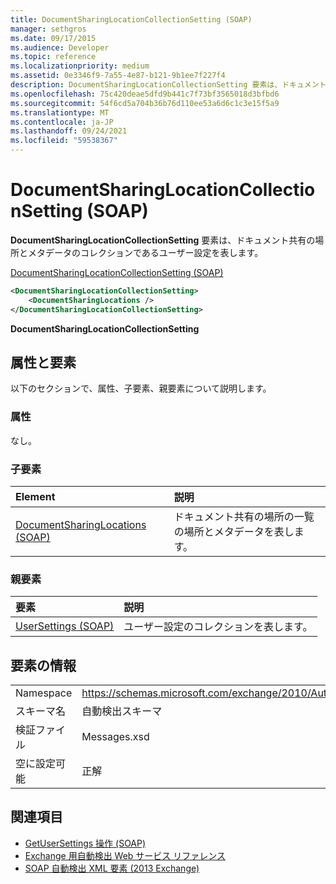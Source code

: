 ```yaml
---
title: DocumentSharingLocationCollectionSetting (SOAP)
manager: sethgros
ms.date: 09/17/2015
ms.audience: Developer
ms.topic: reference
ms.localizationpriority: medium
ms.assetid: 0e3346f9-7a55-4e87-b121-9b1ee7f227f4
description: DocumentSharingLocationCollectionSetting 要素は、ドキュメント共有の場所とメタデータのコレクションであるユーザー設定を表します。
ms.openlocfilehash: 75c420deae5dfd9b441c7f73bf3565018d3bfbd6
ms.sourcegitcommit: 54f6cd5a704b36b76d110ee53a6d6c1c3e15f5a9
ms.translationtype: MT
ms.contentlocale: ja-JP
ms.lasthandoff: 09/24/2021
ms.locfileid: "59538367"
---
```

# <a name="documentsharinglocationcollectionsetting-soap"></a>DocumentSharingLocationCollectionSetting (SOAP)

**DocumentSharingLocationCollectionSetting** 要素は、ドキュメント共有の場所とメタデータのコレクションであるユーザー設定を表します。 
  
[DocumentSharingLocationCollectionSetting (SOAP)](documentsharinglocationcollectionsetting-soap.md)
  
```XML
<DocumentSharingLocationCollectionSetting>
    <DocumentSharingLocations />
</DocumentSharingLocationCollectionSetting>
```

 **DocumentSharingLocationCollectionSetting**
## <a name="attributes-and-elements"></a>属性と要素

以下のセクションで、属性、子要素、親要素について説明します。
  
### <a name="attributes"></a>属性

なし。
  
### <a name="child-elements"></a>子要素

|**Element**|**説明**|
|:-----|:-----|
|[DocumentSharingLocations (SOAP)](documentsharinglocations-soap.md) <br/> |ドキュメント共有の場所の一覧の場所とメタデータを表します。  <br/> |
   
### <a name="parent-elements"></a>親要素

|**要素**|**説明**|
|:-----|:-----|
|[UserSettings (SOAP)](usersettings-soap.md) <br/> |ユーザー設定のコレクションを表します。  <br/> |
   
## <a name="element-information"></a>要素の情報

|||
|:-----|:-----|
|Namespace  <br/> |https://schemas.microsoft.com/exchange/2010/Autodiscover  <br/> |
|スキーマ名  <br/> |自動検出スキーマ  <br/> |
|検証ファイル  <br/> |Messages.xsd  <br/> |
|空に設定可能  <br/> |正解  <br/> |
   
## <a name="see-also"></a>関連項目

- [GetUserSettings 操作 (SOAP)](getusersettings-operation-soap.md)
- [Exchange 用自動検出 Web サービス リファレンス](autodiscover-web-service-reference-for-exchange.md)
- [SOAP 自動検出 XML 要素 (2013 Exchange)](soap-autodiscover-xml-elements-for-exchange-2013.md)

